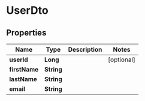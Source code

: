 

# UserDto


## Properties

| Name | Type | Description | Notes |
|------------ | ------------- | ------------- | -------------|
|**userId** | **Long** |  |  [optional] |
|**firstName** | **String** |  |  |
|**lastName** | **String** |  |  |
|**email** | **String** |  |  |



